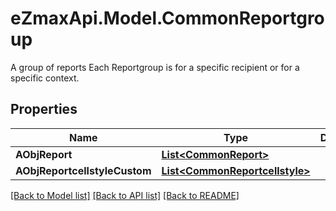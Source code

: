 # eZmaxApi.Model.CommonReportgroup
A group of reports  Each Reportgroup is for a specific recipient or for a specific context.

## Properties

Name | Type | Description | Notes
------------ | ------------- | ------------- | -------------
**AObjReport** | [**List&lt;CommonReport&gt;**](CommonReport.md) |  | 
**AObjReportcellstyleCustom** | [**List&lt;CommonReportcellstyle&gt;**](CommonReportcellstyle.md) |  | 

[[Back to Model list]](../README.md#documentation-for-models) [[Back to API list]](../README.md#documentation-for-api-endpoints) [[Back to README]](../README.md)

